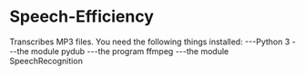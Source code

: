 # Speech-Efficiency
Transcribes MP3 files.
You need the following things installed:
---Python 3
---the module pydub
---the program ffmpeg
---the module SpeechRecognition
